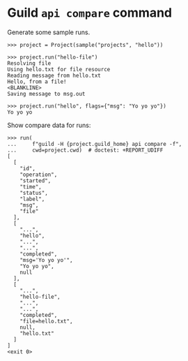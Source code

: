 # Guild `api compare` command

Generate some sample runs.

    >>> project = Project(sample("projects", "hello"))

    >>> project.run("hello-file")
    Resolving file
    Using hello.txt for file resource
    Reading message from hello.txt
    Hello, from a file!
    <BLANKLINE>
    Saving message to msg.out

    >>> project.run("hello", flags={"msg": "Yo yo yo"})
    Yo yo yo

Show compare data for runs:

    >>> run(
    ...     f"guild -H {project.guild_home} api compare -f",
    ...     cwd=project.cwd)  # doctest: +REPORT_UDIFF
    [
      [
        "id",
        "operation",
        "started",
        "time",
        "status",
        "label",
        "msg",
        "file"
      ],
      [
        "...",
        "hello",
        "...",
        "...",
        "completed",
        "msg='Yo yo yo'",
        "Yo yo yo",
        null
      ],
      [
        "...",
        "hello-file",
        "...",
        "...",
        "completed",
        "file=hello.txt",
        null,
        "hello.txt"
      ]
    ]
    <exit 0>
